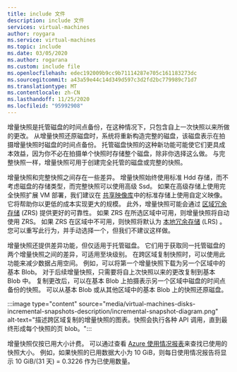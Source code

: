 ```yaml
---
title: include 文件
description: include 文件
services: virtual-machines
author: roygara
ms.service: virtual-machines
ms.topic: include
ms.date: 03/05/2020
ms.author: rogarana
ms.custom: include file
ms.openlocfilehash: edec192009b9cc9b71114287e705c161183273dc
ms.sourcegitcommit: a43a59e44c14d349d597c3d2fd2bc779989c71d7
ms.translationtype: MT
ms.contentlocale: zh-CN
ms.lasthandoff: 11/25/2020
ms.locfileid: "95992908"
---
```

增量快照是托管磁盘的时间点备份，在这种情况下，只包含自上一次快照以来所做的更改。 从增量快照还原磁盘时，系统将重新构造完整的磁盘，该磁盘表示在拍摄增量快照时磁盘的时间点备份。 托管磁盘快照的这种新功能可能使它们更具成本效益，因为你不必在拍摄单个快照时存储整个磁盘，除非你选择这么做。 与完整快照一样，增量快照可用于创建完全托管的磁盘或完整的快照。

增量快照和完整快照之间存在一些差异。 增量快照始终使用标准 Hdd 存储，而不考虑磁盘的存储类型，而完整快照可以使用高级 Ssd。 如果在高级存储上使用完全快照扩展 VM 部署，我们建议在 [共享映像库](../articles/virtual-machines/linux/shared-image-galleries.md)中的标准存储上使用自定义映像。 它将帮助你以更低的成本实现更大的规模。 此外，增量快照可能会通过 [区域冗余存储](../articles/storage/common/storage-redundancy.md) (ZRS) 提供更好的可靠性。 如果 ZRS 在所选区域中可用，则增量快照将自动使用 ZRS。 如果 ZRS 在区域中不可用，则快照将默认为 [本地冗余存储](../articles/storage/common/storage-redundancy.md) (LRS) 。 您可以重写此行为，并手动选择一个，但我们不建议这样做。

增量快照还提供差异功能，但仅适用于托管磁盘。 它们用于获取同一托管磁盘的两个增量快照之间的差异，可适用至块级别。 在跨区域复制快照时，可以使用此功能来减少数据占用空间。  例如，可以将第一个增量快照下载为另一个区域中的基本 Blob。 对于后续增量快照，只需要将自上次快照以来的更改复制到基本 Blob 中。 复制更改后，可以在基本 Blob 上拍摄表示另一个区域中磁盘的时间点备份的快照。 可以从基本 Blob 或从其他区域中的基本 Blob 上的快照还原磁盘。

:::image type="content" source="media/virtual-machines-disks-incremental-snapshots-description/incremental-snapshot-diagram.png" alt-text="描述跨区域复制的增量快照的图表。快照会执行各种 API 调用，直到最终形成每个快照的页 blob。":::

增量快照仅按已用大小计费。 可以通过查看 [Azure 使用情况报表](../articles/cost-management-billing/understand/review-individual-bill.md)来查找已使用的快照大小。 例如，如果快照的已用数据大小为 10 GiB，则每日使用情况报告将显示 10 GiB/(31 天) = 0.3226 作为已使用数量。